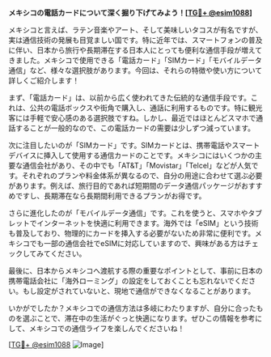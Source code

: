 **メキシコの電話カードについて深く掘り下げてみよう！[[TG💪+ @esim1088](https://t.me/s/esim1088)]**

メキシコと言えば、ラテン音楽やアート、そして美味しいタコスが有名ですが、実は通信技術の発展も目覚ましい国です。特に近年では、スマートフォンの普及に伴い、日本から旅行や長期滞在する日本人にとっても便利な通信手段が増えてきました。メキシコで使用できる「電話カード」「SIMカード」「モバイルデータ通信」など、様々な選択肢があります。今回は、それらの特徴や使い方について詳しくご紹介します！

まず、「電話カード」は、以前から広く使われてきた伝統的な通信手段です。これは、公共の電話ボックスや街角で購入し、通話に利用するものです。特に観光客には手軽で安心感のある選択肢ですね。しかし、最近ではほとんどスマホで通話することが一般的なので、この電話カードの需要は少しずつ減っています。

次に注目したいのが「SIMカード」です。SIMカードとは、携帯電話やスマートデバイスに挿入して使用する通信カードのことです。メキシコにはいくつかの主要な通信会社があり、その中でも「AT&T」「Movistar」「Telcel」などが人気です。それぞれのプランや料金体系が異なるので、自分の用途に合わせて選ぶ必要があります。例えば、旅行目的であれば短期間のデータ通信パッケージがおすすめですし、長期滞在なら長期間利用できるプランがお得です。

さらに進化したのが「モバイルデータ通信」です。これを使うと、スマホやタブレットでインターネットを快適に利用できます。海外では「eSIM」という技術も普及しており、物理的にカードを挿入する必要がないため非常に便利です。メキシコでも一部の通信会社でeSIMに対応していますので、興味がある方はチェックしてみてください。

最後に、日本からメキシコへ渡航する際の重要なポイントとして、事前に日本の携帯電話会社に「海外ローミング」の設定をしておくことも忘れないでください。もし設定がされていないと、現地で通信ができなくなることがあります。

いかがでしたか？メキシコでの通信方法は多岐にわたりますが、自分に合ったものを選ぶことで、滞在中の生活がぐっと快適になります。ぜひこの情報を参考にして、メキシコでの通信ライフを楽しんでくださいね！

[[TG💪+ @esim1088](https://t.me/s/esim1088) ![Image](https://i.postimg.cc/Y0z9fWf4/image.png)]